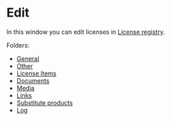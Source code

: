 # Edit
     
In this window you can edit licenses in [License registry](../../../../../alvao-asset-management/software-management/licenses).
     
Folders:
     
- [General](edit-license/general)
- [Other](edit-license/other)
- [License Items](edit-license/items)
- [Documents](edit-license/documents)
- [Media](edit-license/media)
- [Links](edit-license/links)
- [Substitute products](edit-license/substitute-products)
- [Log](edit-license/log)
